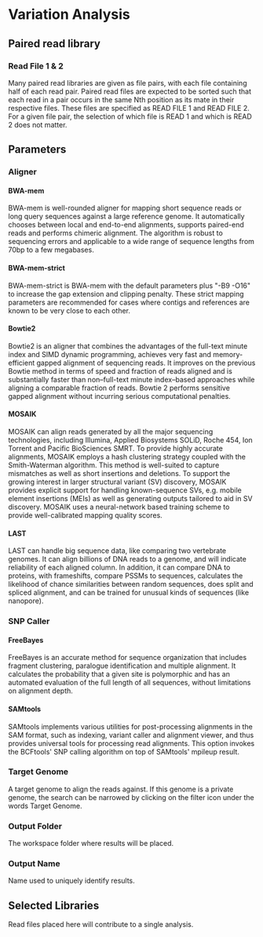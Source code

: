 # Variation Analysis

## Paired read library

### Read File 1 & 2
Many paired read libraries are given as file pairs,
with each file containing half of each read pair. Paired read files are
expected to be sorted such that each read in a pair occurs in the same
Nth position as its mate in their respective files. These files are
specified as READ FILE 1 and READ FILE 2. For a given file pair, the
selection of which file is READ 1 and which is READ 2 does not matter.

## Parameters

### Aligner

#### BWA-mem
BWA-mem is well-rounded aligner for mapping short sequence reads or long
query sequences against a large reference genome. It automatically
chooses between local and end-to-end alignments, supports paired-end
reads and performs chimeric alignment. The algorithm is robust to
sequencing errors and applicable to a wide range of sequence lengths
from 70bp to a few megabases.

#### BWA-mem-strict
BWA-mem-strict is BWA-mem with the default parameters plus "-B9 -O16" to
increase the gap extension and clipping penalty. These strict mapping
parameters are recommended for cases where contigs and references are
known to be very close to each other.

#### Bowtie2
Bowtie2 is an aligner that combines the advantages of the full-text
minute index and SIMD dynamic programming, achieves very fast and
memory-efficient gapped alignment of sequencing reads. It improves on
the previous Bowtie method in terms of speed and fraction of reads
aligned and is substantially faster than non–full-text minute
index–based approaches while aligning a comparable fraction of reads.
Bowtie 2 performs sensitive gapped alignment without incurring serious
computational penalties.

#### MOSAIK
MOSAIK can align reads generated by all the major sequencing
technologies, including Illumina, Applied Biosystems SOLiD, Roche 454,
Ion Torrent and Pacific BioSciences SMRT. To provide highly accurate
alignments, MOSAIK employs a hash clustering strategy coupled with the
Smith-Waterman algorithm. This method is well-suited to capture
mismatches as well as short insertions and deletions. To support the
growing interest in larger structural variant (SV) discovery, MOSAIK
provides explicit support for handling known-sequence SVs, e.g. mobile
element insertions (MEIs) as well as generating outputs tailored to aid
in SV discovery. MOSAIK uses a neural-network based training scheme to
provide well-calibrated mapping quality scores.

#### LAST
LAST can handle big sequence data, like comparing two vertebrate
genomes. It can align billions of DNA reads to a genome, and will
indicate reliability of each aligned column. In addition, it can compare
DNA to proteins, with frameshifts, compare PSSMs to sequences,
calculates the likelihood of chance similarities between random
sequences, does split and spliced alignment, and can be trained for
unusual kinds of sequences (like nanopore).

### SNP Caller

#### FreeBayes
FreeBayes is an accurate method for sequence organization that includes
fragment clustering, paralogue identification and multiple alignment. It
calculates the probability that a given site is polymorphic and has an
automated evaluation of the full length of all sequences, without
limitations on alignment depth.

#### SAMtools
SAMtools implements various utilities for post-processing alignments in
the SAM format, such as indexing, variant caller and alignment viewer,
and thus provides universal tools for processing read alignments. This
option invokes the BCFtools' SNP calling algorithm on top of SAMtools'
mpileup result.

### Target Genome
A target genome to align the reads against. If this genome is a private
genome, the search can be narrowed by clicking on the filter icon under
the words Target Genome.

### Output Folder
The workspace folder where results will be placed.

### Output Name
Name used to uniquely identify results.

## Selected Libraries
Read files placed here will contribute to a single analysis.
